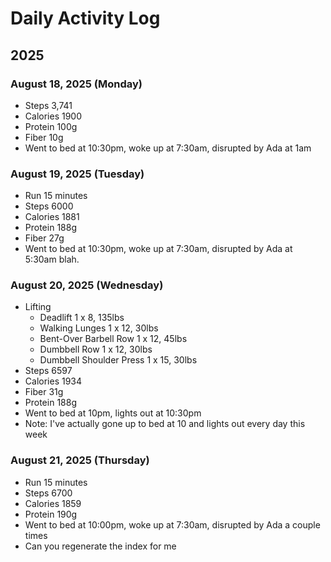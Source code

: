 # Daily Activity Log

## 2025

### August 18, 2025 (Monday)

- Steps 3,741
- Calories 1900
- Protein 100g
- Fiber 10g
- Went to bed at 10:30pm, woke up at 7:30am, disrupted by Ada at 1am

### August 19, 2025 (Tuesday)

- Run 15 minutes
- Steps 6000
- Calories 1881
- Protein 188g
- Fiber 27g
- Went to bed at 10:30pm, woke up at 7:30am, disrupted by Ada at 5:30am blah.

### August 20, 2025 (Wednesday)

- Lifting
  - Deadlift 1 x 8, 135lbs
  - Walking Lunges 1 x 12, 30lbs
  - Bent-Over Barbell Row 1 x 12, 45lbs
  - Dumbbell Row 1 x 12, 30lbs
  - Dumbbell Shoulder Press 1 x 15, 30lbs
- Steps 6597
- Calories 1934
- Fiber 31g
- Protein 188g
- Went to bed at 10pm, lights out at 10:30pm
- Note: I've actually gone up to bed at 10 and lights out every day this week

### August 21, 2025 (Thursday)

- Run 15 minutes
- Steps 6700
- Calories 1859
- Protein 190g
- Went to bed at 10:00pm, woke up at 7:30am, disrupted by Ada a couple times
- Can you regenerate the index for me
